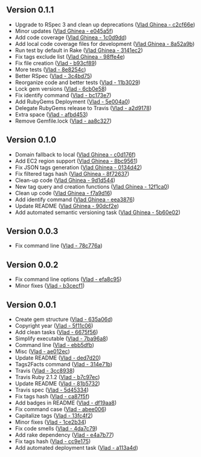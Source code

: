 Version 0.1.1
---
  * Upgrade to RSpec 3 and clean up deprecations ([Vlad Ghinea - c2cf66e](https://github.com/vghn/vscripts/commit/c2cf66efbed7de6e436a74cc4fed46007ef07d5e))
  * Minor updates ([Vlad Ghinea - e045a5f](https://github.com/vghn/vscripts/commit/e045a5fc6f7cd292d17247af92c580810ed98a26))
  * Add code coverage ([Vlad Ghinea - 1c0d9dd](https://github.com/vghn/vscripts/commit/1c0d9dddb9ab5cb2090ef1bad84654cc4ab72f28))
  * Add local code coverage files for development ([Vlad Ghinea - 8a52a9b](https://github.com/vghn/vscripts/commit/8a52a9b800d06374c9ee5ee4872b055af6f9a3be))
  * Run test by default in Rake ([Vlad Ghinea - 3141ec2](https://github.com/vghn/vscripts/commit/3141ec2e4c5befc8ea83dcdd0198ec7fcc1f06e5))
  * Fix tags exclude list ([Vlad Ghinea - 98ffe4e](https://github.com/vghn/vscripts/commit/98ffe4e6926be6b91230c31cc7ad64c6cdcfab7d))
  * Fix file creation ([Vlad - b93cf89](https://github.com/vghn/vscripts/commit/b93cf89b3e35eecc0f52f7399065cab4aeff2377))
  * More tests ([Vlad - 8e8254c](https://github.com/vghn/vscripts/commit/8e8254c74d1fb667ed5cf672fec256c61762d75d))
  * Better RSpec ([Vlad - 3c4bd75](https://github.com/vghn/vscripts/commit/3c4bd753de4f324aac29ed1d94fdd1ed3a19b6bc))
  * Reorganize code and better tests ([Vlad - 11b3029](https://github.com/vghn/vscripts/commit/11b30294c6ced697db6c6f9785d0018a47cb7c5c))
  * Lock gem versions ([Vlad - 6cb0e58](https://github.com/vghn/vscripts/commit/6cb0e58426cc6b2246b8348652aa89366a43ca7d))
  * Fix identify command ([Vlad - bc173e7](https://github.com/vghn/vscripts/commit/bc173e7bb7da099beea98fbbe008ce8eaf882e87))
  * Add RubyGems Deployment ([Vlad - 5e004a0](https://github.com/vghn/vscripts/commit/5e004a0b7d099b2399996672a1e13e9df1b91131))
  * Delegate RubyGems release to Travis ([Vlad - a2d9178](https://github.com/vghn/vscripts/commit/a2d917857f0e03d36a7fc1281bec1be0f3cc1b98))
  * Extra space ([Vlad - afbd453](https://github.com/vghn/vscripts/commit/afbd4535e462ccb0c2c4db34d10d224fd2007dc4))
  * Remove Gemfile.lock ([Vlad - aa8c327](https://github.com/vghn/vscripts/commit/aa8c3278d069e69edc8dbefa468d37afbe0c163f))

Version 0.1.0
---
  * Domain fallback to local ([Vlad Ghinea - c0d176f](https://github.com/vghn/vscripts/commit/c0d176fe244c10dd8d2b394075d5d6ef1c0ef332))
  * Add EC2 region support ([Vlad Ghinea - 8bc9561](https://github.com/vghn/vscripts/commit/8bc956128ca6495392d553366ad34aa15b375afa))
  * Fix JSON tags generation ([Vlad Ghinea - 0134d42](https://github.com/vghn/vscripts/commit/0134d421abb875a1e948927162606b8cfbd7ab43))
  * Fix filtered tags hash ([Vlad Ghinea - 8f72637](https://github.com/vghn/vscripts/commit/8f72637a555d5f0535d1a87be6c50f36fb8ee181))
  * Clean-up code ([Vlad Ghinea - 9d1d544](https://github.com/vghn/vscripts/commit/9d1d544eb8c824ab42e0c3cde5485846833b9af8))
  * New tag query and creation functions ([Vlad Ghinea - 12f1ca0](https://github.com/vghn/vscripts/commit/12f1ca069fef78699c02b8818c8da299e024a785))
  * Clean up code ([Vlad Ghinea - f7a9d16](https://github.com/vghn/vscripts/commit/f7a9d16eb69365b01365285dba4f9ec5052cae53))
  * Add identify command ([Vlad Ghinea - eea3876](https://github.com/vghn/vscripts/commit/eea387656e36137f93b84a8437632f5ca1cbe17d))
  * Update README ([Vlad Ghinea - 90dcf2e](https://github.com/vghn/vscripts/commit/90dcf2eda7640f4705e385e5df0d99abda81ec68))
  * Add automated semantic versioning task ([Vlad Ghinea - 5b60e02](https://github.com/vghn/vscripts/commit/5b60e02d64588b1b09dfc3b5848e9ea1aada535e))

Version 0.0.3
---
  * Fix command line ([Vlad - 78c776a](https://github.com/vghn/vscripts/commit/78c776ab75f4b4469a73fd08d083b43291b20db0))

Version 0.0.2
---
  * Fix command line options ([Vlad - efa8c95](https://github.com/vghn/vscripts/commit/efa8c959176da8ca95f13ef4433eb7468ecfaea8))
  * Minor fixes ([Vlad - b3cecf1](https://github.com/vghn/vscripts/commit/b3cecf14a614ce561e98345378c4cfc25f9b0c44))

Version 0.0.1
---
  * Create gem structure ([Vlad - 635a06d](https://github.com/vghn/vscripts/commit/635a06d33fab5e8dbee39991ffc1e7bbf4ef4e6f))
  * Copyright year ([Vlad - 5f11c06](https://github.com/vghn/vscripts/commit/5f11c0616e806af127a187740f845e0a23939211))
  * Add clean tasks ([Vlad - 6675f56](https://github.com/vghn/vscripts/commit/6675f5649a797df8a74ffd2e3bbe7d1ec232321f))
  * Simplify executable ([Vlad - 7ba96a8](https://github.com/vghn/vscripts/commit/7ba96a8a4e99b2c3f83bdc15cccfa5e66e825c44))
  * Command line ([Vlad - ebb5dfb](https://github.com/vghn/vscripts/commit/ebb5dfb0c08e412d9e041ea80e1d05b957baaca0))
  * Misc ([Vlad - ae012ec](https://github.com/vghn/vscripts/commit/ae012ec3d741bc8cc4cec19e4973b5f1ff1abff0))
  * Update README ([Vlad - ded7d20](https://github.com/vghn/vscripts/commit/ded7d2081d643009c38e8fe51b860c8d9eb0880a))
  * Tags2Facts command ([Vlad - 314e71b](https://github.com/vghn/vscripts/commit/314e71b242f4cb4fc0f27e440395cd2d04a55515))
  * Travis ([Vlad - 3cc8938](https://github.com/vghn/vscripts/commit/3cc89389306b17faddf8cf51e02679138ef4c352))
  * Travis Ruby 2.1.2 ([Vlad - b7c97ec](https://github.com/vghn/vscripts/commit/b7c97ecd9698065bf332ce9b9e5089aa2655fc5b))
  * Update README ([Vlad - 81b5732](https://github.com/vghn/vscripts/commit/81b5732399ac8cccb295b77f43e0138f3909a46a))
  * Travis spec ([Vlad - 5d45334](https://github.com/vghn/vscripts/commit/5d453348b2629208815109632d550d349e153daf))
  * Fix tags hash ([Vlad - ca87f5f](https://github.com/vghn/vscripts/commit/ca87f5f329f27e18fa1b8bb64c013d417e99cb15))
  * Add badges in README ([Vlad - df19aa8](https://github.com/vghn/vscripts/commit/df19aa86db8e589a89387828cb9da53e075c7438))
  * Fix command case ([Vlad - abee006](https://github.com/vghn/vscripts/commit/abee006560a3983a8021d28ed95593e02e78e10a))
  * Capitalize tags ([Vlad - 13fc4f2](https://github.com/vghn/vscripts/commit/13fc4f2d0f8982a74fd38b13deb593c4740d56bd))
  * Minor fixes ([Vlad - 1ce2b34](https://github.com/vghn/vscripts/commit/1ce2b34d32dc8d24108b00c0ce8c04f2cc14495e))
  * Fix code smells ([Vlad - 4da7c79](https://github.com/vghn/vscripts/commit/4da7c7938ee5250fe002fc2c23e66ec081f77ca5))
  * Add rake dependency ([Vlad - e4a7b77](https://github.com/vghn/vscripts/commit/e4a7b77df57660372619084a903b13b26ff84258))
  * Fix tags hash ([Vlad - cc9e175](https://github.com/vghn/vscripts/commit/cc9e175fbb48ba293ca278356fb755c15f31d3f7))
  * Add automated deployment task ([Vlad - a113a4d](https://github.com/vghn/vscripts/commit/a113a4d9cacc51740daa5cde0294dad8ff297757))

